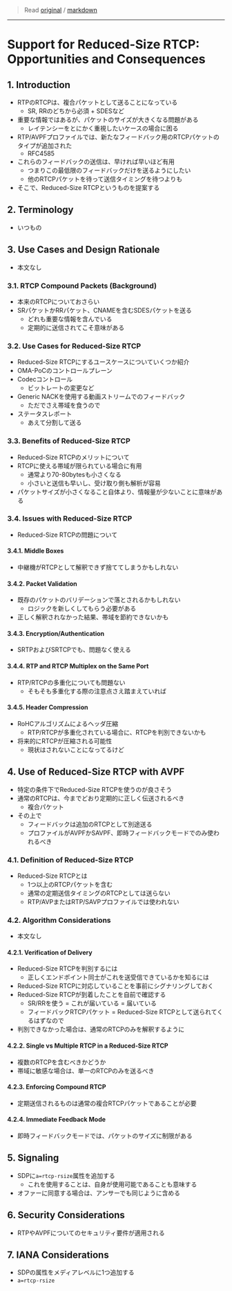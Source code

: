 > Read [original](https://tools.ietf.org/html/rfc5506) / [markdown](../markdown/rfc5506.md)

---

# Support for Reduced-Size RTCP: Opportunities and Consequences

## 1. Introduction

- RTPのRTCPは、複合パケットとして送ることになっている
  - SR, RRのどちから必須 + SDESなど
- 重要な情報ではあるが、パケットのサイズが大きくなる問題がある
  - レイテンシーをとにかく重視したいケースの場合に困る
- RTP/AVPFプロファイルでは、新たなフィードバック用のRTCPパケットのタイプが追加された
  - RFC4585
- これらのフィードバックの送信は、早ければ早いほど有用
  - つまりこの最低限のフィードバックだけを送るようにしたい
  - 他のRTCPパケットを待って送信タイミングを待つよりも
- そこで、Reduced-Size RTCPというものを提案する

## 2. Terminology

- いつもの

## 3. Use Cases and Design Rationale

- 本文なし

### 3.1. RTCP Compound Packets (Background)

- 本来のRTCPについておさらい
- SRパケットかRRパケット、CNAMEを含むSDESパケットを送る
  - どれも重要な情報を含んでいる
  - 定期的に送信されてこそ意味がある

### 3.2. Use Cases for Reduced-Size RTCP

- Reduced-Size RTCPにするユースケースについていくつか紹介
- OMA-PoCのコントロールプレーン
- Codecコントロール
  - ビットレートの変更など
- Generic NACKを使用する動画ストリームでのフィードバック
  - ただでさえ帯域を食うので
- ステータスレポート
  - あえて分割して送る

### 3.3. Benefits of Reduced-Size RTCP

- Reduced-Size RTCPのメリットについて
- RTCPに使える帯域が限られている場合に有用
  - 通常より70-80bytesも小さくなる
  - 小さいと送信も早いし、受け取り側も解析が容易
- パケットサイズが小さくなること自体より、情報量が少ないことに意味がある

### 3.4. Issues with Reduced-Size RTCP

- Reduced-Size RTCPの問題について

#### 3.4.1. Middle Boxes

- 中継機がRTCPとして解釈できず捨ててしまうかもしれない

#### 3.4.2. Packet Validation

- 既存のパケットのバリデーションで落とされるかもしれない
  - ロジックを新しくしてもらう必要がある
- 正しく解釈されなかった結果、帯域を節約できないかも

#### 3.4.3. Encryption/Authentication

- SRTPおよびSRTCPでも、問題なく使える

#### 3.4.4. RTP and RTCP Multiplex on the Same Port

- RTP/RTCPの多重化についても問題ない
  - そもそも多重化する際の注意点さえ踏まえていれば

#### 3.4.5. Header Compression

- RoHCアルゴリズムによるヘッダ圧縮
  - RTP/RTCPが多重化されている場合に、RTCPを判別できないかも
- 将来的にRTCPが圧縮される可能性
  - 現状はされないことになってるけど

## 4. Use of Reduced-Size RTCP with AVPF

- 特定の条件下でReduced-Size RTCPを使うのが良さそう
- 通常のRTCPは、今までどおり定期的に正しく伝送されるべき
  - 複合パケット
- その上で
  - フィードバックは追加のRTCPとして別途送る
  - プロファイルがAVPFかSAVPF、即時フィードバックモードでのみ使われるべき

### 4.1. Definition of Reduced-Size RTCP

- Reduced-Size RTCPとは
  - 1つ以上のRTCPパケットを含む
  - 通常の定期送信タイミングのRTCPとしては送らない
  - RTP/AVPまたはRTP/SAVPプロファイルでは使われない

### 4.2. Algorithm Considerations

- 本文なし

#### 4.2.1. Verification of Delivery

- Reduced-Size RTCPを判別するには
  - 正しくエンドポイント同士がこれを送受信できているかを知るには
- Reduced-Size RTCPに対応していることを事前にシグナリングしておく
- Reduced-Size RTCPが到着したことを自前で確認する
  - SR/RRを使う = これが届いている = 届いている
  - フィードバックRTCPパケット = Reduced-Size RTCPとして送られてくるはずなので
- 判別できなかった場合は、通常のRTCPのみを解釈するように

#### 4.2.2. Single vs Multiple RTCP in a Reduced-Size RTCP

- 複数のRTCPを含むべきかどうか
- 帯域に敏感な場合は、単一のRTCPのみを送るべき

#### 4.2.3. Enforcing Compound RTCP

- 定期送信されるものは通常の複合RTCPパケットであることが必要

#### 4.2.4. Immediate Feedback Mode

- 即時フィードバックモードでは、パケットのサイズに制限がある

## 5. Signaling

- SDPに`a=rtcp-rsize`属性を追加する
  - これを使用することは、自身が使用可能であることも意味する
- オファーに同意する場合は、アンサーでも同じように含める

## 6. Security Considerations

- RTPやAVPFについてのセキュリティ要件が適用される

## 7. IANA Considerations

- SDPの属性をメディアレベルに1つ追加する
- `a=rtcp-rsize`
